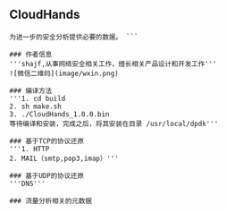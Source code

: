 ## CloudHands
``` 利用DPDK捕获流量，流量一般从交换机镜像一个端口并连接到设备工作网口。从捕获的流量进行重组，统计等操作，并对TCP，UDP等为基础的上层应用协议进行还原
为进一步的安全分析提供必要的数据。 ```

### 作者信息
'''shajf,从事网络安全相关工作，擅长相关产品设计和开发工作'''
![微信二维码](image/wxin.png)

### 编译方法
'''1. cd build
2. sh make.sh
3. ./CloudHands_1.0.0.bin
等待编译和安装，完成之后，将其安装在目录 /usr/local/dpdk'''

### 基于TCP的协议还原
'''1. HTTP
2. MAIL（smtp,pop3,imap）'''

### 基于UDP的协议还原
'''DNS'''

### 流量分析相关的元数据


